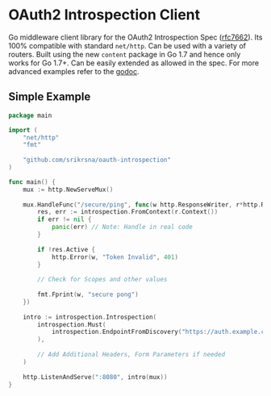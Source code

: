 # OAuth2 Introspection Client

Go middleware client library for the OAuth2 Introspection Spec ([rfc7662](https://tools.ietf.org/html/rfc7662 "Introspection Spec")). Its 100% compatible with standard `net/http`. Can be used with a variety of routers. Built using the new `content` package in Go 1.7 and hence only works for Go 1.7+. Can be easily extended as allowed in the spec. For more advanced examples refer to the [godoc](https://godoc.org/github.com/srikrsna/oauth-introspection).


## Simple Example

```go
package main

import (
    "net/http"
    "fmt"
    
    "github.com/srikrsna/oauth-introspection"
)

func main() {
	mux := http.NewServeMux()
	
	mux.HandleFunc("/secure/ping", func(w http.ResponseWriter, r*http.Request) {
	    res, err := introspection.FromContext(r.Context())
	    if err != nil {
	    	panic(err) // Note: Handle in real code
	    }
	    
	    if !res.Active {
	    	http.Error(w, "Token Invalid", 401)
	    }
	    
	    // Check for Scopes and other values
	    
	    fmt.Fprint(w, "secure pong")
	})
	
	intro := introspection.Introspection(
		introspection.Must(
			introspection.EndpointFromDiscovery("https://auth.example.com"), 
		),
		
		// Add Additional Headers, Form Parameters if needed
	)
	
	http.ListenAndServe(":8080", intro(mux))
}

```